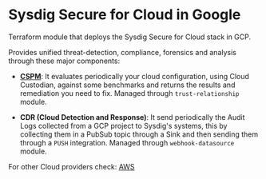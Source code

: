 # Sysdig Secure for Cloud in Google

Terraform module that deploys the Sysdig Secure for Cloud stack in GCP.

Provides unified threat-detection, compliance, forensics and analysis through these major components:

* **[CSPM](https://docs.sysdig.com/en/docs/sysdig-secure/benchmarks/)**: It evaluates periodically your cloud configuration, using Cloud Custodian, against some benchmarks and returns the results and remediation you need to fix. Managed through `trust-relationship` module. <br/>

* **CDR (Cloud Detection and Response)**: It send periodically the Audit Logs collected from a GCP project to Sysdig's systems, this by collecting them in a PubSub topic through a Sink and then sending them through a `PUSH` integration. Managed through `webhook-datasource` module. <br/>

For other Cloud providers check: [AWS](https://github.com/draios/terraform-aws-secure-for-cloud)

